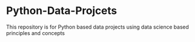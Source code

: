 # Python-Data-Projcets
This repository is for Python based data projects using data science based principles and concepts 
